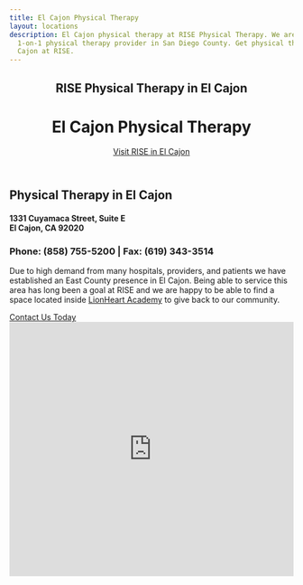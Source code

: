 ```yaml
---
title: El Cajon Physical Therapy
layout: locations
description: El Cajon physical therapy at RISE Physical Therapy. We are the premier
  1-on-1 physical therapy provider in San Diego County. Get physical therapy in El
  Cajon at RISE.
---
```


<!-- El Cajon Location Page -->
  <header id="el-cajon">
    <div class="container">
      <div class="intro-text">
        <div><h2 class="intro-lead-in">RISE Physical Therapy in El Cajon</h2></div>
        <div><h1 class="intro-heading">El Cajon Physical Therapy</h1></div>
        <a href="#location-content" class="page-scroll btn btn-xl">Visit RISE in El Cajon</a>
      </div>
    </div>
  </header>
  <section id="location-content">
    <div class="container">
      <div class="row">
        <div class="col-lg-6">
          <h2 class="section-heading">Physical Therapy in El Cajon</h2>
          <h4 class="subheading">1331 Cuyamaca Street, Suite E<br> El Cajon, CA 92020</h4>
          <h3 class="section-subheading text-muted locations">Phone: (858) 755-5200 | Fax: (619) 343-3514</h3>
          <p class="text-muted">Due to high demand from many hospitals, providers, and patients we have established an East County presence in El Cajon. Being able to service this area has long been a goal at RISE and we are happy to be able to find a space located inside <a href="https://www.lionheartsandiego.com/" target="_blank">LionHeart Academy</a> to give back to our community.</p>
          <a href="#contact" class="page-scroll btn btn-xl" id="location-contact-btn">Contact Us Today</a>
        </div>
        <div class="col-lg-6">
          <iframe src="https://www.google.com/maps/embed?pb=!1m18!1m12!1m3!1d3353.1985838904593!2d-116.98126818454887!3d32.813502880960975!2m3!1f0!2f0!3f0!3m2!1i1024!2i768!4f13.1!3m3!1m2!1s0x80d958241eeda559%3A0xf6a80f30c7315157!2s1331%20Cuyamaca%20St%20Suite%20E%2C%20El%20Cajon%2C%20CA%2092020!5e0!3m2!1sen!2sus!4v1588540382018!5m2!1sen!2sus" width="100%" height="450" frameborder="0" style="border:0" allowfullscreen></iframe>
        </div>
      </div>
    </div>
  </section>
